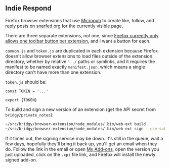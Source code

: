 ## Indie Respond

Firefox browser extensions that use [Micropub](https://micropub.net/) to create like, follow, and reply posts on [snarfed.org](https://snarfed.org/) for the currently visible page.

There are three separate extensions, not one, since [Firefox currently only allows one toolbar button per extension](https://developer.mozilla.org/en-US/docs/Mozilla/Add-ons/WebExtensions/user_interface/Browser_action#specifying_the_browser_action), and I want a button for each.

`common.js` and `token.js` are duplicated in each extension because Firefox doesn't allow browser extensions to load files outside of the extension directory, whether by relative `'../` paths or symlinks, and it requires the manifest to be named exactly `manifest.json`, which means a single directory can't have more than one extension.

`token.js` should be:

```
const TOKEN = '...'

export {TOKEN}
```

To build and sign a new version of an extension (get the API secret from `bridgy/private_notes`):

```sh
~/src/bridgy/browser-extension/node_modules/.bin/web-ext build
~/src/bridgy/browser-extension/node_modules/.bin/web-ext sign --use-submission-api --channel unlisted --api-key user:14645521:476 --api-secret ...
```

If it times out, the signing service may be down. It's still in the queue, wait a few days, hopefully they'll bring it back up, you'll get an email when they do. Follow the link in the email or open [My Add-ons](https://addons.mozilla.org/en-US/developers/addon/c1f10da8ace647f2b436/versions/5569617), open the version you just uploaded, click on the `.xpi` file link, and Firefox will install the newly signed add-on.
